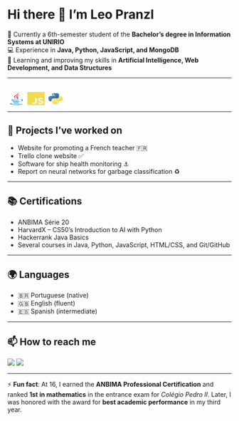 # Hi there 👋 I’m Leo Pranzl

📖 Currently a 6th-semester student of the **Bachelor’s degree in Information Systems at UNIRIO**  
💻 Experience in **Java, Python, JavaScript, and MongoDB**  
🌱 Learning and improving my skills in **Artificial Intelligence, Web Development, and Data Structures**  

---

<div style="display: inline_block"><br>
  <img align="center" alt="Leo-Java" height="30" width="40" src="https://raw.githubusercontent.com/devicons/devicon/master/icons/java/java-original.svg">
  <img align="center" alt="Leo-Js" height="30" width="40" src="https://raw.githubusercontent.com/devicons/devicon/master/icons/javascript/javascript-plain.svg">
  <img align="center" alt="Leo-Python" height="30" width="40" src="https://raw.githubusercontent.com/devicons/devicon/master/icons/python/python-original.svg">
</div>

---

## 🚀 Projects I’ve worked on
- Website for promoting a French teacher 🇫🇷  
- Trello clone website ✅  
- Software for ship health monitoring ⚓  
- Report on neural networks for garbage classification ♻️  

---

## 📚 Certifications
- ANBIMA Série 20  
- HarvardX – CS50’s Introduction to AI with Python
- Hackerrank Java Basics  
- Several courses in Java, Python, JavaScript, HTML/CSS, and Git/GitHub
---

## 🌍 Languages
- 🇧🇷 Portuguese (native)  
- 🇬🇧 English (fluent)  
- 🇪🇸 Spanish (intermediate)  

---

## 📫 How to reach me
<a href = "mailto:leopranzl07@gmail.com"><img src="https://img.shields.io/badge/-Gmail-%23333?style=for-the-badge&logo=gmail&logoColor=white" target="_blank"></a>
<a href="https://www.linkedin.com/in/leo-pranzl-b074b6265/" target="_blank"><img src="https://img.shields.io/badge/-LinkedIn-%230077B5?style=for-the-badge&logo=linkedin&logoColor=white" target="_blank"></a>  

---

⚡ **Fun fact**: At 16, I earned the **ANBIMA Professional Certification** and ranked **1st in mathematics** in the entrance exam for *Colégio Pedro II*. Later, I was honored with the award for **best academic performance** in my third year.
